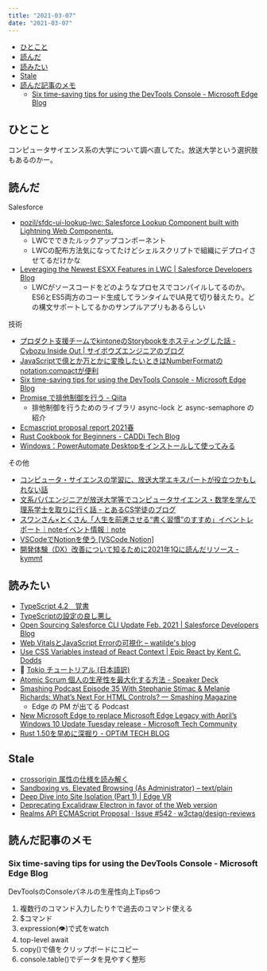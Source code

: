 ```yaml
---
title: "2021-03-07"
date: "2021-03-07"
---
```


<!-- TOC -->

- [ひとこと](#ひとこと)
- [読んだ](#読んだ)
- [読みたい](#読みたい)
- [Stale](#stale)
- [読んだ記事のメモ](#読んだ記事のメモ)
  - [Six time-saving tips for using the DevTools Console - Microsoft Edge Blog](#six-time-saving-tips-for-using-the-devtools-console---microsoft-edge-blog)

<!-- /TOC -->

## ひとこと
コンピュータサイエンス系の大学について調べ直してた。放送大学という選択肢もあるのかー。

## 読んだ
Salesforce

- [pozil/sfdc-ui-lookup-lwc: Salesforce Lookup Component built with Lightning Web Components.](https://github.com/pozil/sfdc-ui-lookup-lwc)
  - LWCでできたルックアップコンポーネント
  - LWCの配布方法気になってたけどシェルスクリプトで組織にデプロイさせてるだけかな
- [Leveraging the Newest ESXX Features in LWC | Salesforce Developers Blog](https://developer.salesforce.com/blogs/2021/02/leveraging-the-newest-esxx-features-in-lwc.html)
  - LWCがソースコードをどのようなプロセスでコンパイルしてるのか。ES6とES5両方のコード生成してランタイムでUA見て切り替えたり。どの構文サポートしてるかのサンプルアプリもあるらしい

技術

- [プロダクト支援チームでkintoneのStorybookをホスティングした話 - Cybozu Inside Out | サイボウズエンジニアのブログ](https://blog.cybozu.io/entry/2021/02/22/172636)
- [JavaScriptで億とか万とかに変換したいときはNumberFormatのnotation:compactが便利](https://zenn.dev/terrierscript/articles/2021-02-21-java-script-number-format-compact)
- [Six time-saving tips for using the DevTools Console - Microsoft Edge Blog](https://blogs.windows.com/msedgedev/2021/02/23/six-time-saving-tips-edge-devtools-console/)
- [Promise で排他制御を行う - Qiita](https://qiita.com/hotchpotch/items/29cd8da103b22debc336)
  - 排他制御を行うためのライブラリ async-lock と async-semaphore の紹介
- [Ecmascript proposal report 2021春](https://zenn.dev/akfm/articles/003ebe7f74d96a)
- [Rust Cookbook for Beginners - CADDi Tech Blog](https://caddi.tech/archives/2381)
- [Windows：PowerAutomate Desktopをインストールして使ってみる](https://zenn.dev/barusu/articles/b702ef21c713ba)

その他

- [コンピュータ・サイエンスの学習に、放送大学エキスパートが役立つかもしれない話](https://zenn.dev/zuk2y/articles/a649cd09befdeb)
- [文系パパエンジニアが放送大学等でコンピュータサイエンス・数学を学んで理系学士を取りに行く話 - とあるCS学徒のブログ](https://wbspry.hatenablog.com/entry/2021/02/24/111912)
- [スワンさん×とくさん「人生を前進させる“書く習慣”のすすめ」イベントレポート｜noteイベント情報｜note](https://note.com/events/n/nf57a3632ad47)
- [VSCodeでNotionを使う [VSCode Notion]](https://zenn.dev/ryuu/articles/what-vscodenotion)
- [開発体験（DX）改善について知るために2021年1Qに読んだリソース - kymmt](https://blog.kymmt.com/entry/reading-resouces-for-developer-experience-q1-2021)

## 読みたい

- [TypeScript 4.2　覚書](https://zenn.dev/yutama_kotaro/articles/43ac06011d3b47)
- [TypeScriptの設定の良し悪し](https://gist.github.com/azu/56a0411d69e2fc333d545bfe57933d07)
- [Open Sourcing Salesforce CLI Update Feb. 2021 | Salesforce Developers Blog](https://developer.salesforce.com/blogs/2021/02/open-sourcing-salesforce-cli-update-feb-2021.html)
- [Web VitalsとJavaScript Errorの可視化 – watilde's blog](https://blog.watilde.com/2021/02/15/visualize-web-vitals-and-javascript-error/)
- [Use CSS Variables instead of React Context | Epic React by Kent C. Dodds](https://epicreact.dev/css-variables/)
- 📕 [Tokio チュートリアル (日本語訳)](https://zenn.dev/magurotuna/books/tokio-tutorial-ja)
- [Atomic Scrum 個人の生産性を最大化する方法 - Speaker Deck](https://speakerdeck.com/raykataoka/atomic-scrum-ge-ren-falsesheng-chan-xing-wozui-da-hua-surufang-fa)
- [Smashing Podcast Episode 35 With Stephanie Stimac & Melanie Richards: What’s Next For HTML Controls? — Smashing Magazine](https://www.smashingmagazine.com/2021/02/smashing-podcast-episode-35/)
  - Edge の PM が出てる Podcast
- [New Microsoft Edge to replace Microsoft Edge Legacy with April’s Windows 10 Update Tuesday release - Microsoft Tech Community](https://techcommunity.microsoft.com/t5/microsoft-365-blog/new-microsoft-edge-to-replace-microsoft-edge-legacy-with-april-s/ba-p/2114224)
- [Rust 1.50を早めに深掘り - OPTiM TECH BLOG](https://tech-blog.optim.co.jp/entry/2021/02/12/080000)

## Stale
- [crossorigin 属性の仕様を読み解く](https://nhiroki.jp/2021/01/07/crossorigin-attribute)
- [Sandboxing vs. Elevated Browsing (As Administrator) – text/plain](https://textslashplain.com/2021/01/07/sandboxing-vs-elevated-browsing-as-administrator/)
- [Deep Dive into Site Isolation (Part 1) | Edge VR](https://microsoftedge.github.io/edgevr/posts/deep-dive-into-site-isolation-part-1/)
- [Deprecating Excalidraw Electron in favor of the Web version](https://web.dev/deprecating-excalidraw-electron/)
- [Realms API ECMAScript Proposal · Issue #542 · w3ctag/design-reviews](https://github.com/w3ctag/design-reviews/issues/542)



## 読んだ記事のメモ

### Six time-saving tips for using the DevTools Console - Microsoft Edge Blog

DevToolsのConsoleパネルの生産性向上Tips6つ

1. 複数行のコマンド入力したり↑で過去のコマンド使える
2. $コマンド
3. expression(👁)で式をwatch
4. top-level await
5. copy()で値をクリップボードにコピー
6. console.table()でデータを見やすく整形
